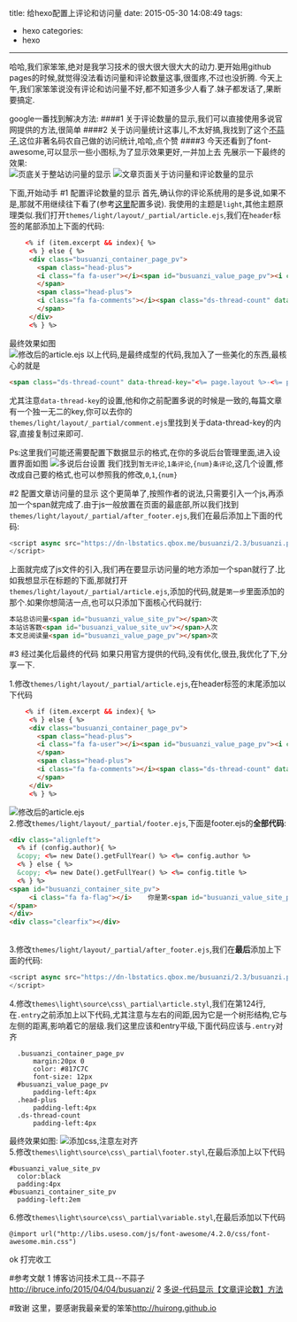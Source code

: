 title: 给hexo配置上评论和访问量
date: 2015-05-30 14:08:49
tags:
- hexo
categories:
- hexo
---
哈哈,我们家笨笨,绝对是我学习技术的很大很大很大大的动力.更开始用github pages的时候,就觉得没法看访问量和评论数量这事,很蛋疼,不过也没折腾.
今天上午,我们家笨笨说没有评论和访问量不好,都不知道多少人看了.妹子都发话了,果断要搞定.
<!-- more -->
google一番找到解决方法:
####1 关于评论数量的显示,我们可以直接使用多说官网提供的方法,很简单
####2 关于访问量统计这事儿,不太好搞,我找到了这个[不蒜子](http://ibruce.info/2015/04/04/busuanzi/),这位非著名码农自己做的访问统计,哈哈,点个赞
####3 今天还看到了font-awesome,可以显示一些小图标,为了显示效果更好,一并加上去
先展示一下最终的效果:<br>
![页底关于整站访问量的显示](http://ww1.sinaimg.cn/large/692869a3gw1esm9snxfcuj20su0ad74x.jpg)
![文章页面关于访问量和评论数量的显示](http://ww4.sinaimg.cn/large/692869a3gw1esm9tcczdij20r00doq4t.jpg)

下面,开始动手
#1 配置评论数量的显示
首先,确认你的评论系统用的是多说,如果不是,那就不用继续往下看了(参考[这里](http://localhost:4000/2014/11/28/custom-hexo/)配置多说).
我使用的主题是`light`,其他主题原理类似.我们打开`themes/light/layout/_partial/article.ejs`,我们在`header`标签的尾部添加上下面的代码:
```html
    <% if (item.excerpt && index){ %>
     <% } else { %>
     <div class="busuanzi_container_page_pv">
       <span class="head-plus">
       <i class="fa fa-user"></i><span id="busuanzi_value_page_pv"><i class="fa fa-spinner fa-spin"></i></span>次访问
       </span>
       <span class="head-plus">
       <i class="fa fa-comments"></i><span class="ds-thread-count" data-thread-key="<%= page.layout %>-<%= page.slug %>"><i class="fa fa-spinner fa-spin"></i></span>条评论
       </span>
     </div>
     <% } %>
```
最终效果如图<br>
![修改后的article.ejs](http://ww2.sinaimg.cn/large/692869a3gw1esmas5d58oj20x50jc46f.jpg)
以上代码,是最终成型的代码,我加入了一些美化的东西,最核心的就是
```html
<span class="ds-thread-count" data-thread-key="<%= page.layout %>-<%= page.slug %>"></span>
```
尤其注意`data-thread-key`的设置,他和你之前配置多说的时候是一致的,每篇文章有一个独一无二的key,你可以去你的`themes/light/layout/_partial/comment.ejs`里找到关于data-thread-key的内容,直接复制过来即可.

Ps:这里我们可能还需要配置下数据显示的格式,在你的多说后台管理里面,进入设置界面如图
![多说后台设置](http://ww3.sinaimg.cn/large/692869a3gw1esmayan2utj20w50mx0ya.jpg)
我们找到`暂无评论`,`1条评论`,`{num}条评论`,这几个设置,修改成自己要的格式,也可以参照我的修改,`0`,`1`,`{num}`

#2 配置文章访问量的显示
这个更简单了,按照作者的说法,只需要引入一个js,再添加一个span就完成了.由于js一般放置在页面的最底部,所以我们找到`themes/light/layout/_partial/after_footer.ejs`,我们在最后添加上下面的代码:
```javascript
<script async src="https://dn-lbstatics.qbox.me/busuanzi/2.3/busuanzi.pure.mini.js">
</script>
```
上面就完成了js文件的引入,我们再在要显示访问量的地方添加一个span就行了.比如我想显示在标题的下面,那就打开`themes/light/layout/_partial/article.ejs`,添加的代码,就是`第一步`里面添加的那个.如果你想简洁一点,也可以只添加下面核心代码就行:
```html
本站总访问量<span id="busuanzi_value_site_pv"></span>次
本站访客数<span id="busuanzi_value_site_uv"></span>人次
本文总阅读量<span id="busuanzi_value_page_pv"></span>次
```
#3  经过美化后最终的代码
如果只用官方提供的代码,没有优化,很丑,我优化了下,分享一下.

1.修改`themes/light/layout/_partial/article.ejs`,在header标签的末尾添加以下代码
```html
    <% if (item.excerpt && index){ %>
     <% } else { %>
     <div class="busuanzi_container_page_pv">
       <span class="head-plus">
       <i class="fa fa-user"></i><span id="busuanzi_value_page_pv"><i class="fa fa-spinner fa-spin"></i></span>次访问
       </span>
       <span class="head-plus">
       <i class="fa fa-comments"></i><span class="ds-thread-count" data-thread-key="<%= page.layout %>-<%= page.slug %>"><i class="fa fa-spinner fa-spin"></i></span>条评论
       </span>
     </div>
     <% } %>
```
![修改后的article.ejs](http://ww2.sinaimg.cn/large/692869a3gw1esmas5d58oj20x50jc46f.jpg)<br>2.修改`themes/light/layout/_partial/footer.ejs`,下面是footer.ejs的**全部代码**:
```html
<div class="alignleft">
  <% if (config.author){ %>
  &copy; <%= new Date().getFullYear() %> <%= config.author %>
  <% } else { %>
  &copy; <%= new Date().getFullYear() %> <%= config.title %>
  <% } %>
<span id="busuanzi_container_site_pv">
     <i class="fa fa-flag"></i>    你是第<span id="busuanzi_value_site_pv"><i class="fa fa-spinner fa-spin"></i></span>个到访的小伙伴
</span>
</div>
<div class="clearfix"></div>
```
<br>3.修改`themes/light/layout/_partial/after_footer.ejs`,我们在**最后**添加上下面的代码:

```javascript
<script async src="https://dn-lbstatics.qbox.me/busuanzi/2.3/busuanzi.pure.mini.js">
</script>
```

4.修改`themes\light\source\css\_partial\article.styl`,我们在第124行,在`.entry`之前添加上以下代码,尤其注意与左右的间距,因为它是一个树形结构,它与左侧的距离,影响着它的层级.我们这里应该和entry平级,下面代码应该与`.entry`对齐
```
  .busuanzi_container_page_pv
      margin:20px 0
      color: #817C7C
      font-size: 12px
  #busuanzi_value_page_pv
      padding-left:4px
  .head-plus
      padding-left:4px
  .ds-thread-count
      padding-left:4px

```
最终效果如图:
![添加css,注意左对齐](http://ww4.sinaimg.cn/large/692869a3gw1esmajbsx38j20k30gwadu.jpg)<br>5.修改`themes\light\source\css\_partial\footer.styl`,在最后添加上以下代码
```
#busuanzi_value_site_pv
  color:black
  padding:4px
#busuanzi_container_site_pv
  padding-left:2em
```
6.修改`themes\light\source\css\_partial\variable.styl`,在最后添加以下代码
```
@import url("http://libs.useso.com/js/font-awesome/4.2.0/css/font-awesome.min.css")
```

ok  打完收工

#参考文献
1 博客访问技术工具--不蒜子 <http://ibruce.info/2015/04/04/busuanzi/>
2 [多说-代码显示【文章评论数】方法](http://dev.duoshuo.com/docs/5016427f77cf5fa30500000e)

#致谢
这里，要感谢我最亲爱的笨笨<http://huirong.github.io>
